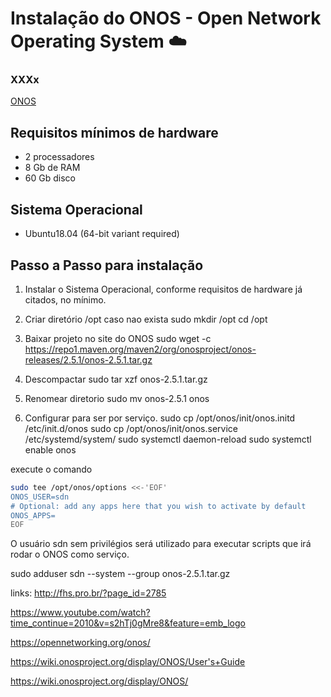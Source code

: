 # Instalação do ONOS - Open Network Operating System  :cloud:

### XXXx
[ONOS](https://***)

## Requisitos mínimos de hardware
- 2 processadores
- 8 Gb de RAM
- 60 Gb disco

## Sistema Operacional
- Ubuntu18.04 (64-bit variant required)

## Passo a Passo para instalação

1) Instalar o Sistema Operacional, conforme requisitos de hardware já citados, no mínimo.

2) Criar diretório /opt caso nao exista
sudo mkdir /opt
cd /opt

3) Baixar projeto no site do ONOS
sudo wget -c https://repo1.maven.org/maven2/org/onosproject/onos-releases/2.5.1/onos-2.5.1.tar.gz

4) Descompactar
sudo tar xzf onos-2.5.1.tar.gz

5) Renomear diretorio
sudo mv onos-2.5.1 onos

6) Configurar para ser por serviço.
 sudo cp /opt/onos/init/onos.initd /etc/init.d/onos
 sudo cp /opt/onos/init/onos.service /etc/systemd/system/
 sudo systemctl daemon-reload
 sudo systemctl enable onos
 
 execute o comando
```bash
sudo tee /opt/onos/options <<-'EOF'
ONOS_USER=sdn
# Optional: add any apps here that you wish to activate by default
ONOS_APPS=
EOF
```
 
 
O usuário sdn sem privilégios será utilizado para executar scripts que irá rodar o ONOS como serviço.

sudo adduser sdn --system --group onos-2.5.1.tar.gz



links:
http://fhs.pro.br/?page_id=2785

https://www.youtube.com/watch?time_continue=2010&v=s2hTj0gMre8&feature=emb_logo

https://opennetworking.org/onos/

https://wiki.onosproject.org/display/ONOS/User's+Guide

https://wiki.onosproject.org/display/ONOS/
